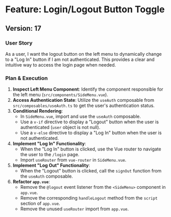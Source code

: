 # Feature: Login/Logout Button Toggle

## Version: 17

### User Story

As a user, I want the logout button on the left menu to dynamically change to a "Log In" button if I am not authenticated. This provides a clear and intuitive way to access the login page when needed.

### Plan & Execution

1.  **Inspect Left Menu Component**: Identify the component responsible for the left menu (`src/components/SideMenu.vue`).
2.  **Access Authentication State**: Utilize the `useAuth` composable from `src/composables/useAuth.ts` to get the user's authentication status.
3.  **Conditional Rendering**:
    - In `SideMenu.vue`, import and use the `useAuth` composable.
    - Use a `v-if` directive to display a "Logout" button when the user is authenticated (`user` object is not null).
    - Use a `v-else` directive to display a "Log In" button when the user is not authenticated.
4.  **Implement "Log In" Functionality**:
    - When the "Log In" button is clicked, use the Vue router to navigate the user to the `/login` page.
    - Import `useRouter` from `vue-router` in `SideMenu.vue`.
5.  **Implement "Log Out" Functionality**:
    - When the "Logout" button is clicked, call the `signOut` function from the `useAuth` composable.
6.  **Refactor `app.vue`**:
    - Remove the `@logout` event listener from the `<SideMenu>` component in `app.vue`.
    - Remove the corresponding `handleLogout` method from the `script` section of `app.vue`.
    - Remove the unused `useRouter` import from `app.vue`.
